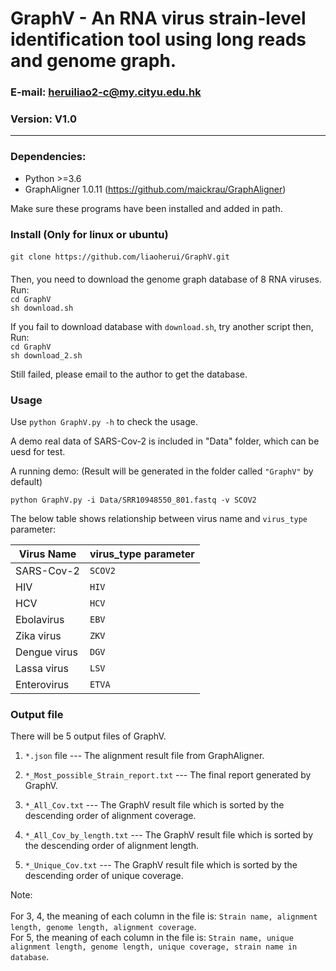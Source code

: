 # GraphV - An RNA virus strain-level identification tool using long reads and genome graph.

### E-mail: heruiliao2-c@my.cityu.edu.hk
### Version: V1.0
---------------------------------------------------------------------------
### Dependencies:
* Python >=3.6
* GraphAligner 1.0.11 (https://github.com/maickrau/GraphAligner)

Make sure these programs have been installed and added in path.

### Install (Only for linux or ubuntu)

####
`git clone https://github.com/liaoherui/GraphV.git`<BR/>
####
Then, you need to download the genome graph database of 8 RNA viruses. Run:<BR/>
`cd GraphV`<BR/>
`sh download.sh`<BR/>

If you fail to download database with `download.sh`, try another script then, Run:<BR/>
`cd GraphV`<BR/>
`sh download_2.sh`<BR/>

Still failed, please email to the author to get the database.
### Usage

Use `python GraphV.py -h` to check the usage.

A demo real data of SARS-Cov-2 is included in "Data" folder, which can be uesd for test.

A running demo: (Result will be generated in the folder called `"GraphV"` by default)

`python GraphV.py -i Data/SRR10948550_801.fastq -v SCOV2`

The below table shows relationship between virus name and `virus_type` parameter:

| Virus Name | virus_type parameter |
|------|-------------|
| SARS-Cov-2  | `SCOV2`     |
| HIV  | `HIV`      |
| HCV  | `HCV`     |
| Ebolavirus  | `EBV`        |
| Zika virus  | `ZKV` |
| Dengue virus  | `DGV`        |
| Lassa virus  | `LSV`        |
| Enterovirus  | `ETVA`        |

### Output file

There will be 5 output files of GraphV.

1. `*.json` file --- The alignment result file from GraphAligner.

2. `*_Most_possible_Strain_report.txt` --- The final report generated by GraphV.

3. `*_All_Cov.txt` --- The GraphV result file which is sorted by the descending order of alignment coverage.

4. `*_All_Cov_by_length.txt` --- The GraphV result file which is sorted by the descending order of alignment length.

5. `*_Unique_Cov.txt` --- The GraphV result file which is sorted by the descending order of unique coverage.

Note: <BR/><BR/>
For 3, 4, the meaning of each column in the file is: `Strain name, alignment length, genome length, alignment coverage`.<BR/>
For 5, the meaning of each column in the file is: `Strain name, unique alignment length, genome length, unique coverage, strain name in database`.

